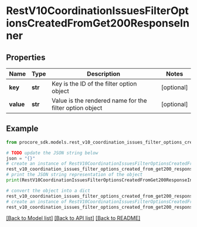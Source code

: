 # RestV10CoordinationIssuesFilterOptionsCreatedFromGet200ResponseInner


## Properties

Name | Type | Description | Notes
------------ | ------------- | ------------- | -------------
**key** | **str** | Key is the ID of the filter option object | [optional] 
**value** | **str** | Value is the rendered name for the filter option object | [optional] 

## Example

```python
from procore_sdk.models.rest_v10_coordination_issues_filter_options_created_from_get200_response_inner import RestV10CoordinationIssuesFilterOptionsCreatedFromGet200ResponseInner

# TODO update the JSON string below
json = "{}"
# create an instance of RestV10CoordinationIssuesFilterOptionsCreatedFromGet200ResponseInner from a JSON string
rest_v10_coordination_issues_filter_options_created_from_get200_response_inner_instance = RestV10CoordinationIssuesFilterOptionsCreatedFromGet200ResponseInner.from_json(json)
# print the JSON string representation of the object
print(RestV10CoordinationIssuesFilterOptionsCreatedFromGet200ResponseInner.to_json())

# convert the object into a dict
rest_v10_coordination_issues_filter_options_created_from_get200_response_inner_dict = rest_v10_coordination_issues_filter_options_created_from_get200_response_inner_instance.to_dict()
# create an instance of RestV10CoordinationIssuesFilterOptionsCreatedFromGet200ResponseInner from a dict
rest_v10_coordination_issues_filter_options_created_from_get200_response_inner_from_dict = RestV10CoordinationIssuesFilterOptionsCreatedFromGet200ResponseInner.from_dict(rest_v10_coordination_issues_filter_options_created_from_get200_response_inner_dict)
```
[[Back to Model list]](../README.md#documentation-for-models) [[Back to API list]](../README.md#documentation-for-api-endpoints) [[Back to README]](../README.md)


